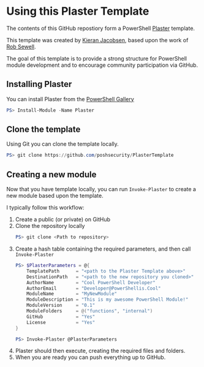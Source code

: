 # Using this Plaster Template

The contents of this GitHub repostiory form a PowerShell [Plaster](https://github.com/PowerShell/Plaster/) template.

This template was created by [Kieran Jacobsen](https://github.com/poshsecurity), based upon the work of [Rob Sewell](https://github.com/sqldbawithabeard).

The goal of this template is to provide a strong structure for PowerShell module development and to encourage community participation via GitHub.

## Installing Plaster

You can install Plaster from the [PowerShell Gallery](https://powershellgallery.com/packages/Plaster/)

``` PowerShell
PS> Install-Module -Name Plaster
```

## Clone the template

Using Git you can clone the template locally.

``` PowerShell
PS> git clone https://github.com/poshsecurity/PlasterTemplate
```

## Creating a new module

Now that you have template locally, you can run ```Invoke-Plaster``` to create a new module based upon the template.

I typically follow this workflow:

1. Create a public (or private) on GitHub
2. Clone the repository locally
    ``` PowerShell
    PS> git clone <Path to repository>
    ```
3. Create a hash table containing the required parameters, and then call ```Invoke-Plaster```
    ``` PowerShell
    PS> $PlasterParameters = @{
        TemplatePath      = "<path to the Plaster Template above>"
        DestinationPath   = "<path to the new repository you cloned>"
        AuthorName        = "Cool PowerShell Developer"
        AuthorEmail       = "Developer@PowerShellis.Cool"
        ModuleName        = "MyNewModule"
        ModuleDescription = "This is my awesome PowerShell Module!"
        ModuleVersion     = "0.1"
        ModuleFolders     = @("functions", "internal")
        GitHub            = "Yes"
        License           = "Yes"
    }

    PS> Invoke-Plaster @PlasterParameters
    ```
4. Plaster should then execute, creating the required files and folders.
5. When you are ready you can push everything up to GitHub.
